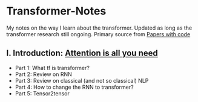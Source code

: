 # Transformer-Notes
My notes on the way I learn about the transformer. Updated as long as the transformer research still ongoing. Primary source from [Papers with code](paperswithcode.com)

## I. Introduction: [Attention is all you need](https://arxiv.org/pdf/1706.03762.pdf)
* Part 1: What tf is transformer? 
* Part 2: Review on RNN
* Part 3: Review on classical (and not so classical) NLP
* Part 4: How to change the RNN to transformer? 
* Part 5: Tensor2tensor
